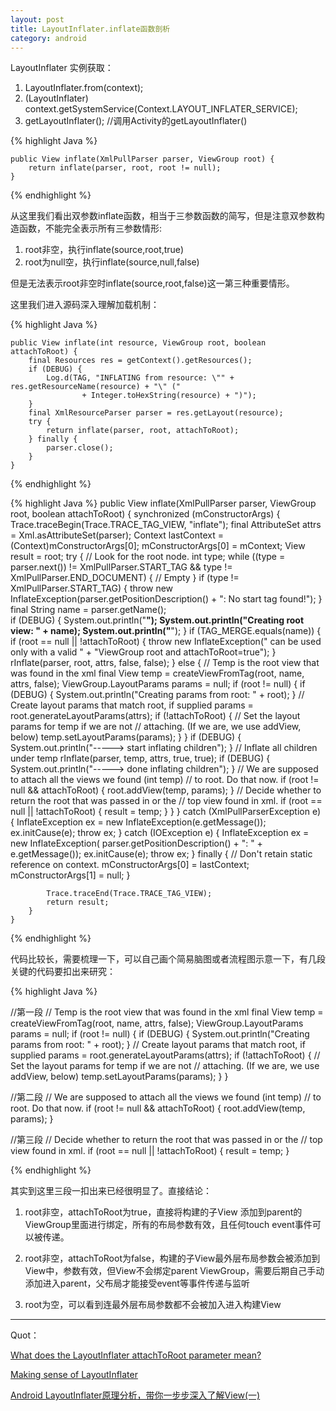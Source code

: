 ```yaml
---
layout: post
title: LayoutInflater.inflate函数剖析
category: android
---
```


LayoutInflater 实例获取：

1. LayoutInflater.from(context);                
2. (LayoutInflater) context.getSystemService(Context.LAYOUT_INFLATER_SERVICE);          
3. getLayoutInflater(); //调用Activity的getLayoutInflater()         




{% highlight Java %}

    public View inflate(XmlPullParser parser, ViewGroup root) {
        return inflate(parser, root, root != null);
    }

{%  endhighlight %}

从这里我们看出双参数inflate函数，相当于三参数函数的简写，但是注意双参数构造函数，不能完全表示所有三参数情形:

1. root非空，执行inflate(source,root,true)         
2. root为null空，执行inflate(source,null,false)       

但是无法表示root非空时inflate(source,root,false)这一第三种重要情形。

这里我们进入源码深入理解加载机制：

{% highlight Java %}

    public View inflate(int resource, ViewGroup root, boolean attachToRoot) {
        final Resources res = getContext().getResources();
        if (DEBUG) {
            Log.d(TAG, "INFLATING from resource: \"" + res.getResourceName(resource) + "\" ("
                    + Integer.toHexString(resource) + ")");
        }
        final XmlResourceParser parser = res.getLayout(resource);
        try {
            return inflate(parser, root, attachToRoot);
        } finally {
            parser.close();
        }
    }

{%  endhighlight %}

{% highlight Java %}
public View inflate(XmlPullParser parser, ViewGroup root, boolean attachToRoot) {
        synchronized (mConstructorArgs) {
            Trace.traceBegin(Trace.TRACE_TAG_VIEW, "inflate");
            final AttributeSet attrs = Xml.asAttributeSet(parser);
            Context lastContext = (Context)mConstructorArgs[0];
            mConstructorArgs[0] = mContext;
            View result = root;
            try {
                // Look for the root node.
                int type;
                while ((type = parser.next()) != XmlPullParser.START_TAG &&
                        type != XmlPullParser.END_DOCUMENT) {
                    // Empty
                }
                if (type != XmlPullParser.START_TAG) {
                    throw new InflateException(parser.getPositionDescription()
                            + ": No start tag found!");
                }
                final String name = parser.getName();                
                if (DEBUG) {
                    System.out.println("**************************");
                    System.out.println("Creating root view: "
                            + name);
                    System.out.println("**************************");
                }
                if (TAG_MERGE.equals(name)) {
                    if (root == null || !attachToRoot) {
                        throw new InflateException("<merge /> can be used only with a valid "
                                + "ViewGroup root and attachToRoot=true");
                    }
                    rInflate(parser, root, attrs, false, false);
                } else {
                    // Temp is the root view that was found in the xml
                    final View temp = createViewFromTag(root, name, attrs, false);
                    ViewGroup.LayoutParams params = null;
                    if (root != null) {
                        if (DEBUG) {
                            System.out.println("Creating params from root: " +
                                    root);
                        }
                        // Create layout params that match root, if supplied
                        params = root.generateLayoutParams(attrs);
                        if (!attachToRoot) {
                            // Set the layout params for temp if we are not
                            // attaching. (If we are, we use addView, below)
                            temp.setLayoutParams(params);
                        }
                    }
                    if (DEBUG) {
                        System.out.println("-----> start inflating children");
                    }
                    // Inflate all children under temp
                    rInflate(parser, temp, attrs, true, true);
                    if (DEBUG) {
                        System.out.println("-----> done inflating children");
                    }
                    // We are supposed to attach all the views we found (int temp)
                    // to root. Do that now.
                    if (root != null && attachToRoot) {
                        root.addView(temp, params);
                    }
                    // Decide whether to return the root that was passed in or the
                    // top view found in xml.
                    if (root == null || !attachToRoot) {
                        result = temp;
                    }
                }
            } catch (XmlPullParserException e) {
                InflateException ex = new InflateException(e.getMessage());
                ex.initCause(e);
                throw ex;
            } catch (IOException e) {
                InflateException ex = new InflateException(
                        parser.getPositionDescription()
                        + ": " + e.getMessage());
                ex.initCause(e);
                throw ex;
            } finally {
                // Don't retain static reference on context.
                mConstructorArgs[0] = lastContext;
                mConstructorArgs[1] = null;
            }

            Trace.traceEnd(Trace.TRACE_TAG_VIEW);
            return result;
        }
    }

{%  endhighlight %}

代码比较长，需要梳理一下，可以自己画个简易脑图或者流程图示意一下，有几段关键的代码要扣出来研究：


{% highlight Java %}

//第一段
                    // Temp is the root view that was found in the xml
                    final View temp = createViewFromTag(root, name, attrs, false);
                    ViewGroup.LayoutParams params = null;
                    if (root != null) {
                        if (DEBUG) {
                            System.out.println("Creating params from root: " +
                                    root);
                        }
                        // Create layout params that match root, if supplied
                        params = root.generateLayoutParams(attrs);
                        if (!attachToRoot) {
                            // Set the layout params for temp if we are not
                            // attaching. (If we are, we use addView, below)
                            temp.setLayoutParams(params);
                        }
                    }

//第二段
                    // We are supposed to attach all the views we found (int temp)
                    // to root. Do that now.
                    if (root != null && attachToRoot) {
                        root.addView(temp, params);
                    }

//第三段
                    // Decide whether to return the root that was passed in or the
                    // top view found in xml.
                    if (root == null || !attachToRoot) {
                        result = temp;
                    }

{%  endhighlight %}

其实到这里三段一扣出来已经很明显了。直接结论：

1.  root非空，attachToRoot为true，直接将构建的子View 添加到parent的ViewGroup里面进行绑定，所有的布局参数有效，且任何touch event事件可以被传递。

2.  root非空，attachToRoot为false，构建的子View最外层布局参数会被添加到View中，参数有效，但View不会绑定parent ViewGroup，需要后期自己手动添加进入parent，父布局才能接受event等事件传递与监听             
3.  root为空，可以看到连最外层布局参数都不会被加入进入构建View
---

Quot：

[What does the LayoutInflater attachToRoot parameter mean?](http://stackoverflow.com/questions/12567578/what-does-the-layoutinflater-attachtoroot-parameter-mean)

[Making sense of LayoutInflater](http://stackoverflow.com/questions/5026926/making-sense-of-layoutinflater)

[Android LayoutInflater原理分析，带你一步步深入了解View(一)](http://blog.csdn.net/guolin_blog/article/details/12921889)